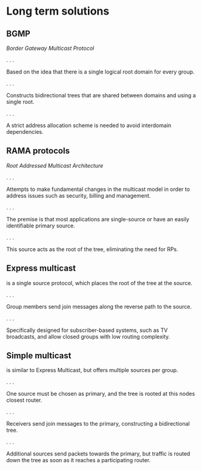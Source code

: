 # Long term solutions


## BGMP

*Border Gateway Multicast Protocol*

. . .

Based on the idea that there is a single logical root domain for every group.

. . .

Constructs bidirectional trees that are shared between domains and using a
single root.

. . .

A strict address allocation scheme is needed to avoid interdomain dependencies.


## RAMA protocols

*Root Addressed Multicast Architecture*

. . .

Attempts to make fundamental changes in the multicast model in order to address
issues such as security, billing and management.

. . .

The premise is that most applications are single-source or have an easily
identifiable primary source.

. . .

This source acts as the root of the tree, eliminating the need for RPs.


## Express multicast

is a single source protocol, which places the root of the tree at the source.

. . .

Group members send join messages along the reverse path to the source.

. . .

Specifically designed for subscriber-based systems, such as TV broadcasts, and
allow closed groups with low routing complexity.


## Simple multicast

is similar to Express Multicast, but offers multiple sources per group.

. . .

One source must be chosen as primary, and the tree is rooted at this nodes
closest router.

. . .

Receivers send join messages to the primary, constructing a bidirectional tree.

. . .

Additional sources send packets towards the primary, but traffic is routed
down the tree as soon as it reaches a participating router.


